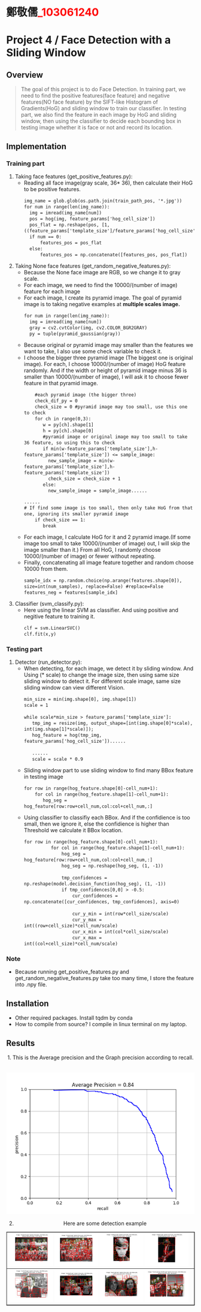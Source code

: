 # 鄭敬儒<span style="color:red">_103061240</span>

# Project 4 / Face Detection with a Sliding Window

## Overview
> The goal of this project is to do Face Detection. In training part, we need to find the positive features(face feature) and negative features(NO face feature) by the SIFT-like Histogram of Gradients(HoG) and sliding window to train our classifier. In testing part, we also find the feature in each image by HoG and sliding window, then using the classifier to decide each bounding box in testing image whether it is face or not and record its location.


## Implementation
### Training part
1. Taking face features (get_positive_features.py): 
	* Reading all face image(gray scale, 36* 36), then calculate their HoG to be positive features.
  	  ```
	  img_name = glob.glob(os.path.join(train_path_pos, '*.jpg'))
	  for num in range(len(img_name)):
	    img = imread(img_name[num])
	    pos = hog(img, feature_params['hog_cell_size'])
	    pos_flat = np.reshape(pos, [1, ((feature_params['template_size']/feature_params['hog_cell_size'])**2)*31])
	    if num == 0:
	        features_pos = pos_flat
	    else:
	        features_pos = np.concatenate([features_pos, pos_flat])
  	  ```
2. Taking None face features (get_random_negative_features.py):  
	* Because the None face image are RGB, so we change it to gray scale.
	* For each image, we need to find the 10000/(number of image) feature for each image
	* For each image, I create its pyramid image. The goal of pyramid image is to taking negative examples at **multiple scales image.**
  	  ```
	  for num in range(len(img_name)):
	    img = imread(img_name[num])
	    gray = cv2.cvtColor(img, cv2.COLOR_BGR2GRAY)
	    py = tuple(pyramid_gaussian(gray))
  	  ```
	* Because original or pyramid image may smaller than the features we want to take, I also use some check variable to check it.
	* I choose the bigger three pyramid image (The biggest one is original image). For each, I choose 10000/(number of image) HoG feature randomly. And if the width or height of pyramid image minus 36 is smaller than 10000/(number of image), I will ask it to choose fewer feature in that pyramid image.
  	  ```
          #each pyramid image (the bigger three)
          check_dif_py = 0
          check_size = 0 #pyramid image may too small, use this one to check
          for ch in range(0,3):
             w = py[ch].shape[1]
             h = py[ch].shape[0]
             #pyramid image or original image may too small to take 36 feature, so using this to check
             if min(w-feature_params['template_size'],h-feature_params['template_size']) <= sample_image:
               new_sample_image = min(w-feature_params['template_size'],h-feature_params['template_size'])
               check_size = check_size + 1
             else:
               new_sample_image = sample_image......
  	  ```
  	  ```
	  ......
	  # If find some image is too small, then only take HoG from that one, ignoring its smaller pyramid image
          if check_size == 1:
             break
  	  ```
	* For each image, I calculate HoG for it and 2 pyramid image.(If some image too small to take 10000/(number of image) out, I will skip the image smaller than it.) From all HoG, I randomly choose 10000/(number of image) or fewer without repeating.
	* Finally, concatenating all image feature together and random choose 10000 from them.
  	  ```
  	  sample_idx = np.random.choice(np.arange(features.shape[0]), size=int(num_samples), replace=False) #replace=False
  	  features_neg = features[sample_idx]
  	  ```
3. Classifier (svm_classify.py):
	* Here using the linear SVM as classifier. And using positive and negitive feature to training it.
  	  ```
  	  clf = svm.LinearSVC()
  	  clf.fit(x,y)
  	  ```

### Testing part
1. Detector (run_detector.py):
	* When detecting, for each image, we detect it by sliding window. And Using (* scale) to change the image size, then using same size sliding window to detect it. For different scale image, same size sliding window can view different Vision.  
  	  ```
  	  min_size = min(img.shape[0], img.shape[1])
  	  scale = 1
  	  
  	  while scale*min_size > feature_params['template_size']:
  	     tmp_img = resize(img, output_shape=[int(img.shape[0]*scale), int(img.shape[1]*scale)]);
  	     hog_feature = hog(tmp_img, feature_params['hog_cell_size'])......
	     
	     ......
	     scale = scale * 0.9
  	  ```
	* Sliding window part to use sliding window to find many BBox feature in testing image
  	  ```
  	  for row in range(hog_feature.shape[0]-cell_num+1):
  	      for col in range(hog_feature.shape[1]-cell_num+1):
  	         hog_seg = hog_feature[row:row+cell_num,col:col+cell_num,:]
  	  ```
	* Using classifier to classifiy each BBox. And if the confidience is too small, then we ignore it, else the confidience is higher than Threshold we calculate it BBox location.
  	  ```
  	  for row in range(hog_feature.shape[0]-cell_num+1):
                for col in range(hog_feature.shape[1]-cell_num+1):
                    hog_seg = hog_feature[row:row+cell_num,col:col+cell_num,:]
                    hog_seg = np.reshape(hog_seg, (1, -1))

                    tmp_confidences = np.reshape(model.decision_function(hog_seg), (1, -1))
                    if tmp_confidences[0,0] > -0.5:
                        cur_confidences = np.concatenate([cur_confidences, tmp_confidences], axis=0)

                        cur_y_min = int(row*cell_size/scale)
                        cur_y_max = int((row+cell_size)*cell_num/scale)
                        cur_x_min = int(col*cell_size/scale)
                        cur_x_max = int((col+cell_size)*cell_num/scale)
  	  ```

### Note
* Because running get_positive_features.py and get_random_negative_features.py take too many time, I store the feature into .npy file.  
	
## Installation
* Other required packages. Install tqdm by conda
* How to compile from source?  I compile in linux terminal on my laptop.

## Results

<center>
<p>
1. This is the Average precision and the Graph precision according to recall.  
<p>
<img src="/Face detection with a sliding window/code/visualizations/average_precision.png">

2. Here are some detection example
</center>
<table border=1>
<tr>
<td>
<img src="/Face detection with a sliding window/code/visualizations/detections_Argentina.jpg" width="24%"/>
<img src="/Face detection with a sliding window/code/visualizations/detections_Arsenal.jpg"  width="24%"/>
<img src="/Face detection with a sliding window/code/visualizations/detections_audrey2.jpg" width="24%"/>
<img src="/Face detection with a sliding window/code/visualizations/detections_clapton.jpg" width="24%"/>
</td>
</tr>

<tr>
<td>
<img src="/Face detection with a sliding window/code/visualizations/detections_cnn2221.jpg" width="24%"/>
<img src="/Face detection with a sliding window/code/visualizations/detections_original1.jpg"  width="24%"/>
<img src="/Face detection with a sliding window/code/visualizations/detections_kaari-stef.jpg" width="24%"/>
<img src="/Face detection with a sliding window/code/visualizations/detections_music-groups-double.jpg" width="24%"/>
</td>
</tr>

</table>


